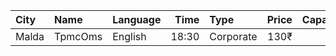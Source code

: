 | City  | Name    | Language |  Time | Type      | Price | Capacity | Booked |
| :---- | :------ | :------- | ----: | :-------- | ----: | -------: | -----: |
| Malda | TpmcOms | English  | 18:30 | Corporate |  130₹ |      307 |     69 |